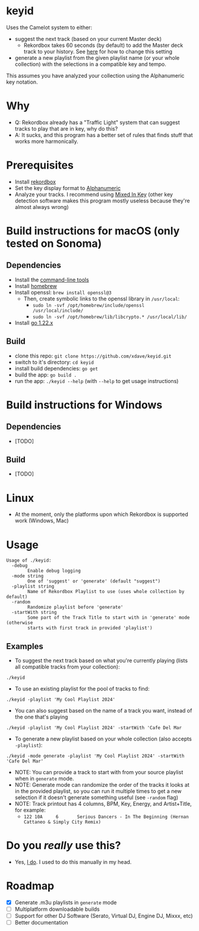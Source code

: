 # keyid

Uses the Camelot system to either:

- suggest the next track (based on your current Master deck)
  - Rekordbox takes 60 seconds (by default) to add the Master deck track to your history. See [here](https://assets-global.website-files.com/624b7d52289aa4ed9d117a25/6395995aaa7b424b012bfea7_Screen%20Shot%202022-12-11%20at%2012.47.54%20AM.png) for how to change this setting
- generate a new playlist from the given playlist name (or your whole collection) with the selections in a compatible key and tempo.

This assumes you have analyzed your collection using the Alphanumeric key notation.

# Why

- Q: Rekordbox already has a "Traffic Light" system that can suggest tracks to play that are in key, why do this?
- A: It sucks, and this program has a better set of rules that finds stuff that works more harmonically.

# Prerequisites

- Install [rekordbox](https://rekordbox.com/en/)
- Set the key display format to [Alphanumeric](https://support.pioneerdj.com/hc/en-us/articles/8943219092761-Can-I-change-the-display-format-for-keys)
- Analyze your tracks. I recommend using [Mixed In Key](https://mixedinkey.com/integration/rekordbox-integration/) (other key detection software makes this program mostly useless because they're almost always wrong)

# Build instructions for macOS (only tested on Sonoma)

## Dependencies

- Install the [command-line tools](https://mac.install.guide/commandlinetools/4)
- Install [homebrew](https://brew.sh/)
- Install openssl: `brew install openssl@3`
  - Then, create symbolic links to the openssl library in `/usr/local`:
    - `sudo ln -svf /opt/homebrew/include/openssl /usr/local/include/`
    - `sudo ln -svf /opt/homebrew/lib/libcrypto.* /usr/local/lib/`
- Install [go 1.22.x](https://go.dev/doc/install)

## Build

- clone this repo: `git clone https://github.com/xdave/keyid.git`
- switch to it's directory: `cd keyid`
- install build dependencies: `go get`
- build the app: `go build .`
- run the app: `./keyid --help` (with `--help` to get usage instructions)

# Build instructions for Windows

## Dependencies

- [TODO]

## Build

- [TODO]

# Linux

- At the moment, only the platforms upon which Rekordbox is supported work (Windows, Mac)

# Usage

```
Usage of ./keyid:
  -debug
        Enable debug logging
  -mode string
        One of 'suggest' or 'generate' (default "suggest")
  -playlist string
        Name of Rekordbox Playlist to use (uses whole collection by default)
  -random
        Randomize playlist before 'generate'
  -startWith string
        Some part of the Track Title to start with in 'generate' mode (otherwise
        starts with first track in provided 'playlist')
```

## Examples

- To suggest the next track based on what you're currently playing (lists all compatible tracks from your collection):

```
./keyid
```

- To use an existing playlist for the pool of tracks to find:

```
./keyid -playlist 'My Cool Playlist 2024'
```

- You can also suggest based on the name of a track you want, instead of the one that's playing

```
./keyid -playlist 'My Cool Playlist 2024' -startWith 'Cafe Del Mar
```

- To generate a new playlist based on your whole collection (also accepts `-playlist`):

```
./keyid -mode generate -playlist 'My Cool Playlist 2024' -startWith 'Cafe Del Mar'
```

- NOTE: You can provide a track to start with from your source playlist when in `generate` mode.
- NOTE: Generate mode can randomize the order of the tracks it looks at in the provided playlist, so you can run it multiple times to get a new selection if it doesn't generate something useful (see `-random` flag)
- NOTE: Track printout has 4 columns, BPM, Key, Energy, and Artist+Title, for example:
  - `122 10A     6       Serious Dancers - In The Beginning (Hernan Cattaneo & Simply City Remix)`

# Do you _really_ use this?

- Yes, [I do](https://soundcloud.com/davidgradwell/sets/gradwell-radio). I used to do this manually in my head.

# Roadmap

- [x] Generate .m3u playlists in `generate` mode
- [ ] Multiplatform downloadable builds
- [ ] Support for other DJ Software (Serato, Virtual DJ, Engine DJ, Mixxx, etc)
- [ ] Better documentation

